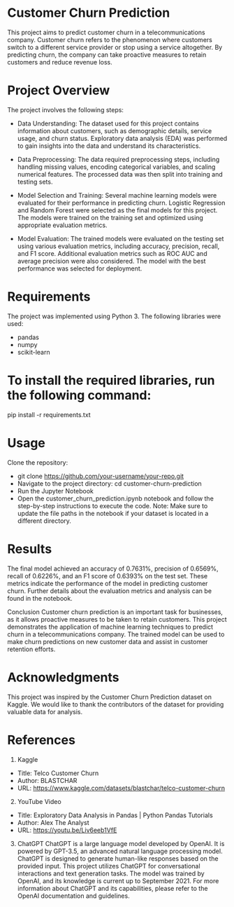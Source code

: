 # Customer Churn Prediction
This project aims to predict customer churn in a telecommunications company. Customer churn refers to the phenomenon where customers switch to a different service provider or stop using a service altogether. By predicting churn, the company can take proactive measures to retain customers and reduce revenue loss.

# Project Overview
The project involves the following steps:
- Data Understanding: The dataset used for this project contains information about customers, such as demographic details, service usage, and churn status. Exploratory data analysis (EDA) was performed to gain insights into the data and understand its characteristics.

- Data Preprocessing: The data required preprocessing steps, including handling missing values, encoding categorical variables, and scaling numerical features. The processed data was then split into training and testing sets.

- Model Selection and Training: Several machine learning models were evaluated for their performance in predicting churn. Logistic Regression and Random Forest were selected as the final models for this project. The models were trained on the training set and optimized using appropriate evaluation metrics.

- Model Evaluation: The trained models were evaluated on the testing set using various evaluation metrics, including accuracy, precision, recall, and F1 score. Additional evaluation metrics such as ROC AUC and average precision were also considered. The model with the best performance was selected for deployment.

# Requirements
The project was implemented using Python 3. The following libraries were used:
- pandas
- numpy
- scikit-learn
# To install the required libraries, run the following command:
pip install -r requirements.txt

# Usage
Clone the repository: 
- git clone https://github.com/your-username/your-repo.git
- Navigate to the project directory: cd customer-churn-prediction
- Run the Jupyter Notebook
- Open the customer_churn_prediction.ipynb notebook and follow the step-by-step instructions to execute the code.
Note: Make sure to update the file paths in the notebook if your dataset is located in a different directory.

# Results
The final model achieved an accuracy of 0.7631%, precision of 0.6569%, recall of  0.6226%, and an F1 score of 0.6393% on the test set. These metrics indicate the performance of the model in predicting customer churn. Further details about the evaluation metrics and analysis can be found in the notebook.

Conclusion
Customer churn prediction is an important task for businesses, as it allows proactive measures to be taken to retain customers. This project demonstrates the application of machine learning techniques to predict churn in a telecommunications company. The trained model can be used to make churn predictions on new customer data and assist in customer retention efforts.

# Acknowledgments
This project was inspired by the Customer Churn Prediction dataset on Kaggle. We would like to thank the contributors of the dataset for providing valuable data for analysis.

# References
1. Kaggle
- Title: Telco Customer Churn
- Author: BLASTCHAR
- URL: https://www.kaggle.com/datasets/blastchar/telco-customer-churn

2. YouTube Video
- Title: Exploratory Data Analysis in Pandas | Python Pandas Tutorials
- Author: Alex The Analyst
- URL: https://youtu.be/Liv6eeb1VfE

3. ChatGPT
ChatGPT is a large language model developed by OpenAI. It is powered by GPT-3.5, an advanced natural language processing model. ChatGPT is designed to generate human-like responses based on the provided input. This project utilizes ChatGPT for conversational interactions and text generation tasks. The model was trained by OpenAI, and its knowledge is current up to September 2021.
For more information about ChatGPT and its capabilities, please refer to the OpenAI documentation and guidelines.
